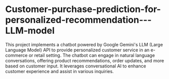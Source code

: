 # Customer-purchase-prediction-for-personalized-recommendation---LLM-model

This project implements a chatbot powered by Google Gemini's LLM (Large Language Model) API to provide personalized customer service in an e-commerce or retail setting. The chatbot can engage in natural language conversations, offering product recommendations, order updates, and more based on customer input. It leverages conversational AI to enhance customer experience and assist in various inquiries.
